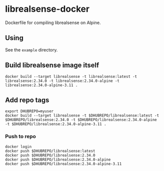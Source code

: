 # librealsense-docker

Dockerfile for compiling librealsense on Alpine.

## Using

See the `example` directory.

## Build librealsense image itself

    docker build --target librealsense -t librealsense:latest -t librealsense:2.34.0 -t librealsense:2.34.0-alpine -t librealsense:2.34.0-alpine-3.11 .

## Add repo tags

    export DHUBREPO=myuser
    docker build --target librealsense -t $DHUBREPO/librealsense:latest -t $DHUBREPO/librealsense:2.34.0 -t $DHUBREPO/librealsense:2.34.0-alpine -t $DHUBREPO/librealsense:2.34.0-alpine-3.11 .

### Push to repo

    docker login
    docker push $DHUBREPO/librealsense:latest
    docker push $DHUBREPO/librealsense:2.34.0
    docker push $DHUBREPO/librealsense:2.34.0-alpine
    docker push $DHUBREPO/librealsense:2.34.0-alpine-3.11